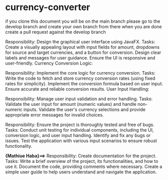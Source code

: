 # currency-converter
if you clone this document you will be on the main branch 
please go to the develop branch and create your own branch from there 
when you are done create a pull request against the develop branch


Responsibility: Design the graphical user interface using JavaFX.
Tasks:
Create a visually appealing layout with input fields for amount, dropdowns for source and target currencies, and a button for conversion.
Design clear labels and messages for user guidance.
Ensure the UI is responsive and user-friendly.
Currency Conversion Logic:

Responsibility: Implement the core logic for currency conversion.
Tasks:
Write the code to fetch and store currency conversion rates (using fixed rates for simplicity).
Implement the conversion formula based on user input.
Ensure accurate and reliable conversion results.
User Input Handling:

Responsibility: Manage user input validation and error handling.
Tasks:
Validate the user input for amount (numeric values) and handle non-numeric inputs.
Validate the user's currency selections and provide appropriate error messages for invalid choices.

Responsibility: Ensure the project is thoroughly tested and free of bugs.
Tasks:
Conduct unit testing for individual components, including the UI, conversion logic, and user input handling.
Identify and fix any bugs or issues.
Test the application with various input scenarios to ensure robust functionality.



**{Mathiue Haba}==>** Responsibility: Create documentation for the project.
Tasks:
Write a brief overview of the project, its functionalities, and how to use it.
Document the code, providing comments where necessary.
Create a simple user guide to help users understand and navigate the application.
